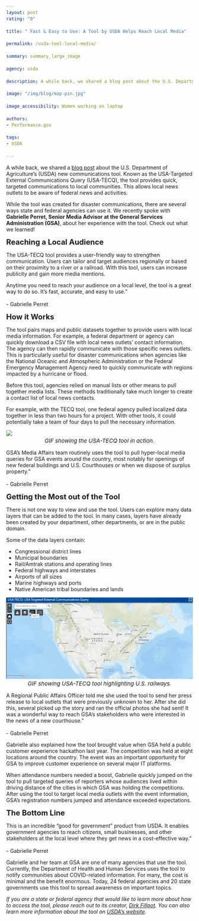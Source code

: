 ```yaml
---
layout: post
rating: "0"

title: " Fast & Easy to Use: A Tool by USDA Helps Reach Local Media"

permalink: /usda-tool-local-media/

summary: summary_large_image

agency: usda

description: A while back, we shared a blog post about the U.S. Department of Agriculture’s (USDA) new communications tool. Known as the USA-Targeted External Communications Query (USA-TECQ), the tool provides quick, targeted communications to local communities. This allows local news outlets to be aware of federal news and activities.

image: "/img/blog/map-pin.jpg"

image_accessibility: Women working on laptop

authors:
- Performance.gov

tags:
- USDA

---
```

A while back, we shared a [blog post](https://www.performance.gov/2019-2-28-usda-blog-post/) about the U.S. Department of Agriculture’s (USDA) new communications tool. Known as the USA-Targeted External Communications Query (USA-TECQ), the tool provides quick, targeted communications to local communities. This allows local news outlets to be aware of federal news and activities. 

While the tool was created for disaster communications, there are several ways state and federal agencies can use it. We recently spoke with **Gabrielle Perret, Senior Media Advisor at the General Services Administration (GSA)**, about her experience with the tool. Check out what we learned!

<b style="font-size: 20px; color: 07648d">**Reaching a Local Audience**</b>

The USA-TECQ tool provides a user-friendly way to strengthen communication. Users can tailor and target audiences regionally or based on their proximity to a river or a railroad. With this tool, users can increase publicity and gain more media mentions.

<div class="testimonial-blockquote">
  <p>Anytime you need to reach your audience on a local level, the tool is a great way to do so. It’s fast, accurate, and easy to use.” 
    <br/><br/>
  - Gabrielle Perret
  </p>
</div>

<b style="font-size: 20px; color: 07648d">**How it Works**</b>

The tool pairs maps and public datasets together to provide users with local media information. For example, a federal department or agency can quickly download a CSV file with local news outlets’ contact information. The agency can then rapidly communicate with those specific news outlets. This is particularly useful for disaster communications when agencies like the National Oceanic and Atmospheric Administration or the Federal Emergency Management Agency need to quickly communicate with regions impacted by a hurricane or flood. 

Before this tool, agencies relied on manual lists or other means to pull together media lists. These methods traditionally take much longer to create a contact list of local news contacts.  

For example, with the TECQ tool, one federal agency pulled localized data together in less than two hours for a project. With other tools, it could potentially take a team of four days to pull the necessary information. 

<img src="../img/blog/tool-gif.gif" style="width:650px;">
<center><i style="font-size: 15px;">GIF showing the USA-TECQ tool in action.</i></center>

<div class="testimonial-blockquote">
  <p>GSA’s Media Affairs team routinely uses the tool to pull hyper-local media queries for GSA events around the country, most notably for openings of new federal buildings and U.S. Courthouses or when we dispose of surplus property.” 
    <br/><br/>
  - Gabrielle Perret
  </p>
</div>

<b style="font-size: 20px; color: 07648d">**Getting the Most out of the Tool**</b>

There is not one way to view and use the tool. Users can explore many data layers that can be added to the tool. In many cases, layers have already been created by your department, other departments, or are in the public domain. 

Some of the data layers contain: 
- Congressional district lines
- Municipal boundaries
- Rail/Amtrak stations and operating lines
- Federal highways and interstates
- Airports of all sizes
- Marine highways and ports
- Native American tribal boundaries and lands

<img src="../img/blog/tool-gif-2.gif" style="width:650px;">
<center><i style="font-size: 15px;">GIF showing USA-TECQ tool highlighting U.S. railways.</i></center>

<div class="testimonial-blockquote">
  <p>A Regional Public Affairs Officer told me she used the tool to send her press release to local outlets that were previously unknown to her. After she did this, several picked up the story and ran the official photos she had sent! It was a wonderful way to reach GSA’s stakeholders who were interested in the news of a new courthouse.” 
    <br/><br/>
  - Gabrielle Perret
  </p>
</div>

Gabrielle also explained how the tool brought value when GSA held a public customer experience hackathon last year. The competition was held at eight locations around the country. The event was an important opportunity for GSA to improve customer experience on several major IT platforms. 

When attendance numbers needed a boost, Gabrielle quickly jumped on the tool to pull targeted queries of reporters whose audiences lived within driving distance of the cities in which GSA was holding the competitions. After using the tool to target local media outlets with the event information, GSA’s registration numbers jumped and attendance exceeded expectations.  

<b style="font-size: 20px; color: 07648d">**The Bottom Line**</b>

<div class="testimonial-blockquote">
  <p>This is an incredible “good for government” product from USDA. It enables government agencies to reach citizens, small businesses, and other stakeholders at the local level where they get news in a cost-effective way.” 
    <br/><br/>
  - Gabrielle Perret
  </p>
</div>

Gabrielle and her team at GSA are one of many agencies that use the tool. Currently, the Department of Health and Human Services uses the tool to notify communities about COVID-related information. For many, the cost is minimal and the benefit enormous. Today, 24 federal agencies and 20 state governments use this tool to spread awareness on important topics.

*If you are a state or federal agency that would like to learn more about how to access the tool, please reach out to its creator, [Dirk Fillpot](mailto:Dirk.Fillpot@oc.usda.gov). You can also learn more information about the tool on [USDA’s website](https://www.fgdc.gov/organization/coordination-group/meeting-minutes/2018/september/usa-tecq-presentation-to-fgdc-cg-20180911.pdf).*

